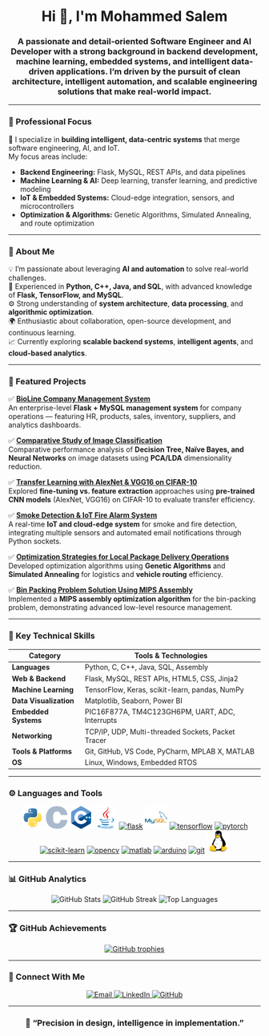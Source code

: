 <h1 align="center">Hi 👋, I'm Mohammed Salem</h1>
<h3 align="center">
A passionate and detail-oriented <b>Software Engineer</b> and <b>AI Developer</b> with a strong background in 
<b>backend development, machine learning, embedded systems, and intelligent data-driven applications</b>.  
I’m driven by the pursuit of clean architecture, intelligent automation, and scalable engineering solutions that make real-world impact.
</h3>

---

### 💼 Professional Focus
🚀 I specialize in **building intelligent, data-centric systems** that merge software engineering, AI, and IoT.  
My focus areas include:
- **Backend Engineering:** Flask, MySQL, REST APIs, and data pipelines  
- **Machine Learning & AI:** Deep learning, transfer learning, and predictive modeling  
- **IoT & Embedded Systems:** Cloud-edge integration, sensors, and microcontrollers  
- **Optimization & Algorithms:** Genetic Algorithms, Simulated Annealing, and route optimization  

---

### 🧠 About Me

💡 I’m passionate about leveraging **AI and automation** to solve real-world challenges.  
🧩 Experienced in **Python, C++, Java, and SQL**, with advanced knowledge of **Flask, TensorFlow, and MySQL**.  
⚙️ Strong understanding of **system architecture**, **data processing**, and **algorithmic optimization**.  
🌍 Enthusiastic about collaboration, open-source development, and continuous learning.  
📈 Currently exploring **scalable backend systems**, **intelligent agents**, and **cloud-based analytics**.

---

### 🧩 Featured Projects

✅ **[BioLine Company Management System](https://github.com/msalem02/BioLineCompany)**  
An enterprise-level **Flask + MySQL management system** for company operations — featuring HR, products, sales, inventory, suppliers, and analytics dashboards.

✅ **[Comparative Study of Image Classification](https://github.com/msalem02/Comparative-Study-of-Image-Classification)**  
Comparative performance analysis of **Decision Tree, Naïve Bayes, and Neural Networks** on image datasets using **PCA/LDA** dimensionality reduction.

✅ **[Transfer Learning with AlexNet & VGG16 on CIFAR-10](https://github.com/msalem02/Transfer-Learning-with-AlexNet-and-VGG16-on-CIFAR-10-Fine-Tuning-vs.-Feature-Extraction)**  
Explored **fine-tuning vs. feature extraction** approaches using **pre-trained CNN models** (AlexNet, VGG16) on CIFAR-10 to evaluate transfer efficiency.

✅ **[Smoke Detection & IoT Fire Alarm System](https://github.com/msalem02/Smoke-Detection-and-Fire-Alarm-System)**  
A real-time **IoT and cloud-edge system** for smoke and fire detection, integrating multiple sensors and automated email notifications through Python sockets.

✅ **[Optimization Strategies for Local Package Delivery Operations](https://github.com/msalem02/Optimization-Strategies-for-Local-Package-Delivery-Operations)**  
Developed optimization algorithms using **Genetic Algorithms** and **Simulated Annealing** for logistics and **vehicle routing** efficiency.

✅ **[Bin Packing Problem Solution Using MIPS Assembly](https://github.com/msalem02/Bin-Packing-Problem-Solution-Using-MIPS-Assembly)**  
Implemented a **MIPS assembly optimization algorithm** for the bin-packing problem, demonstrating advanced low-level resource management.

---

### 🧰 Key Technical Skills
| Category | Tools & Technologies |
|-----------|----------------------|
| **Languages** | Python, C, C++, Java, SQL, Assembly |
| **Web & Backend** | Flask, MySQL, REST APIs, HTML5, CSS, Jinja2 |
| **Machine Learning** | TensorFlow, Keras, scikit-learn, pandas, NumPy |
| **Data Visualization** | Matplotlib, Seaborn, Power BI |
| **Embedded Systems** | PIC16F877A, TM4C123GH6PM, UART, ADC, Interrupts |
| **Networking** | TCP/IP, UDP, Multi-threaded Sockets, Packet Tracer |
| **Tools & Platforms** | Git, GitHub, VS Code, PyCharm, MPLAB X, MATLAB |
| **OS** | Linux, Windows, Embedded RTOS |

---

### ⚙️ Languages and Tools
<p align="center">
  <a href="https://www.python.org"><img src="https://raw.githubusercontent.com/devicons/devicon/master/icons/python/python-original.svg" alt="python" width="45" height="45"/></a>
  <a href="https://www.cprogramming.com/"><img src="https://raw.githubusercontent.com/devicons/devicon/master/icons/c/c-original.svg" alt="c" width="45" height="45"/></a>
  <a href="https://www.w3schools.com/cpp/"><img src="https://raw.githubusercontent.com/devicons/devicon/master/icons/cplusplus/cplusplus-original.svg" alt="cplusplus" width="45" height="45"/></a>
  <a href="https://www.java.com"><img src="https://raw.githubusercontent.com/devicons/devicon/master/icons/java/java-original.svg" alt="java" width="45" height="45"/></a>
  <a href="https://flask.palletsprojects.com/"><img src="https://www.vectorlogo.zone/logos/pocoo_flask/pocoo_flask-icon.svg" alt="flask" width="45" height="45"/></a>
  <a href="https://www.mysql.com/"><img src="https://raw.githubusercontent.com/devicons/devicon/master/icons/mysql/mysql-original-wordmark.svg" alt="mysql" width="45" height="45"/></a>
  <a href="https://www.tensorflow.org"><img src="https://www.vectorlogo.zone/logos/tensorflow/tensorflow-icon.svg" alt="tensorflow" width="45" height="45"/></a>
  <a href="https://pytorch.org/"><img src="https://www.vectorlogo.zone/logos/pytorch/pytorch-icon.svg" alt="pytorch" width="45" height="45"/></a>
  <a href="https://scikit-learn.org/"><img src="https://upload.wikimedia.org/wikipedia/commons/0/05/Scikit_learn_logo_small.svg" alt="scikit-learn" width="45" height="45"/></a>
  <a href="https://opencv.org/"><img src="https://www.vectorlogo.zone/logos/opencv/opencv-icon.svg" alt="opencv" width="45" height="45"/></a>
  <a href="https://www.mathworks.com/"><img src="https://upload.wikimedia.org/wikipedia/commons/2/21/Matlab_Logo.png" alt="matlab" width="45" height="45"/></a>
  <a href="https://www.arduino.cc/"><img src="https://cdn.worldvectorlogo.com/logos/arduino-1.svg" alt="arduino" width="45" height="45"/></a>
  <a href="https://git-scm.com/"><img src="https://www.vectorlogo.zone/logos/git-scm/git-scm-icon.svg" alt="git" width="45" height="45"/></a>
  <a href="https://www.linux.org/"><img src="https://raw.githubusercontent.com/devicons/devicon/master/icons/linux/linux-original.svg" alt="linux" width="45" height="45"/></a>
</p>

---

### 📊 GitHub Analytics
<p align="center">
  <img src="https://github-readme-stats.vercel.app/api?username=msalem02&show_icons=true&theme=tokyonight&count_private=true" alt="GitHub Stats" />
  <img src="https://github-readme-streak-stats.herokuapp.com/?user=msalem02&theme=tokyonight" alt="GitHub Streak"/>
  <img src="https://github-readme-stats.vercel.app/api/top-langs/?username=msalem02&layout=compact&theme=tokyonight" alt="Top Languages" />
</p>

---

### 🏆 GitHub Achievements
<p align="center">
  <a href="https://github.com/ryo-ma/github-profile-trophy">
    <img src="https://github-profile-trophy.vercel.app/?username=msalem02&theme=gruvbox&margin-w=10&margin-h=10&no-frame=true" alt="GitHub trophies"/>
  </a>
</p>

---

### 🤝 Connect With Me
<p align="center">
  <a href="mailto:salemmohamad926@gmail.com" target="_blank">
    <img src="https://img.shields.io/badge/Email-%23D14836?style=for-the-badge&logo=gmail&logoColor=white" alt="Email"/>
  </a>
  <a href="https://www.linkedin.com/in/msalem02" target="_blank">
    <img src="https://img.shields.io/badge/LinkedIn-%230077B5?style=for-the-badge&logo=linkedin&logoColor=white" alt="LinkedIn"/>
  </a>
  <a href="https://github.com/msalem02" target="_blank">
    <img src="https://img.shields.io/badge/GitHub-%23181717?style=for-the-badge&logo=github&logoColor=white" alt="GitHub"/>
  </a>
</p>

---

<h3 align="center">🚀 “Precision in design, intelligence in implementation.”</h3>
